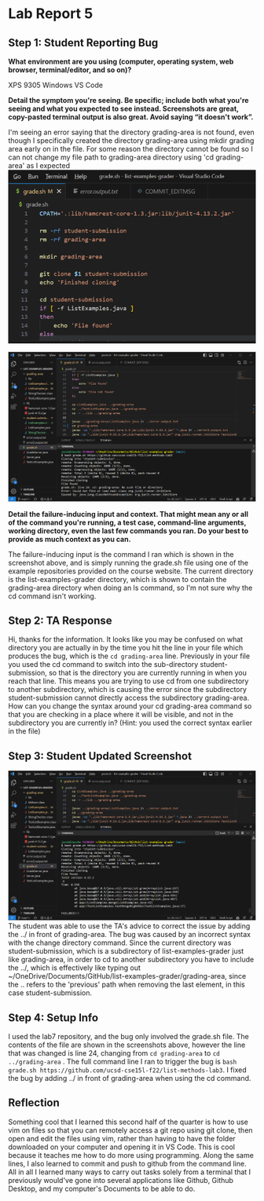 # Lab Report 5
## Step 1: Student Reporting Bug

**What environment are you using (computer, operating system, web browser, terminal/editor, and so on)?**

XPS 9305 Windows VS Code

**Detail the symptom you're seeing. Be specific; include both what you're seeing and what you expected to see instead. Screenshots are great, copy-pasted terminal output is also great. Avoid saying “it doesn't work”.**

I'm seeing an error saying that the directory grading-area is not found, even though I specifically created the directory grading-area using mkdir grading area early on in the file. 
For some reason the directory cannot be found so I can not change my file path to grading-area directory using 'cd grading-area' as I expected
![Image](otro.png)

![Image](este.png)

**Detail the failure-inducing input and context. That might mean any or all of the command you're running, a test case, command-line arguments, working directory, even the last few commands you ran. Do your best to provide as much context as you can.**

The failure-inducing input is the command I ran which is shown in the screenshot above, and is simply running the grade.sh file using one of the example repositories provided on the course website. The current directory is the list-examples-grader directory, which is shown to contain the grading-area directory when doing an ls command, so I'm not sure why the cd command isn't working. 

## Step 2: TA Response
Hi, thanks for the information. It looks like you may be confused on what directory you are actually in by the time you hit the line in your file which produces the bug, which is the `cd grading-area` line. Previously in your file you used the cd command to switch into the sub-directory student-submission, so that is the directory you are currently running in when you reach that line. This means you are trying to use cd from one subdirectory to another subdirectory, which is causing the error since the subdirectory student-submission cannot directly access the subdirectory grading-area. How can you change the syntax around your cd grading-area command so that you are checking in a place where it will be visible, and not in the subdirectory you are currently in? (Hint: you used the correct syntax earlier in the file)

## Step 3: Student Updated Screenshot
![Image](grr.png)
The student was able to use the TA's advice to correct the issue by adding the ../ in front of grading-area. The bug was caused by an incorrect syntax with the change directory command. Since the current directory was student-submission, which is a subdirectory of list-examples-grader just like grading-area, in order to cd to another subdirectory you have to include the ../, which is effectively like typing out  ~/OneDrive/Documents/GitHub/list-examples-grader/grading-area, since the .. refers to the 'previous' path when removing the last element, in this case student-submission.

## Step 4: Setup Info
I used the lab7 repository, and the bug only involved the grade.sh file. The contents of the file are shown in the screenshots above, however the line that was changed is line 24, changing from `cd grading-area` to `cd ../grading-area` . The full command line I ran to trigger the bug is `bash grade.sh https://github.com/ucsd-cse15l-f22/list-methods-lab3`. I fixed the bug by adding ../ in front of grading-area when using the cd command.

## Reflection
Something cool that I learned this second half of the quarter is how to use vim on files so that you can remotely access a git repo using git clone, then open and edit the files using vim, rather than having to have the folder downloaded on your computer and opening it in VS Code. This is cool because it teaches me how to do more using programming. Along the same lines, I also learned to commit and push to github from the command line. All in all I learned many ways to carry out tasks solely from a terminal that I previously would've gone into several applications like Github, Github Desktop, and my computer's Documents to be able to do. 




